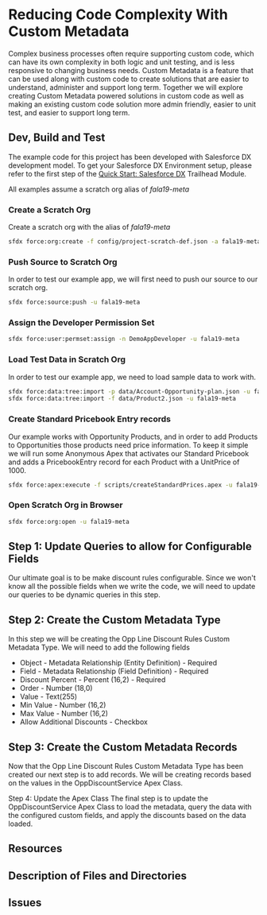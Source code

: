 # Reducing Code Complexity With Custom Metadata

Complex business processes often require supporting custom code, which can have its own complexity in both logic and unit testing, and is less responsive to changing business needs. Custom Metadata is a feature that can be used along with custom code to create solutions that are easier to understand, administer and support long term. Together we will explore creating Custom Metadata powered solutions in custom code as well as making an existing custom code solution more admin friendly, easier to unit test, and easier to support long term. 

## Dev, Build and Test
The example code for this project has been developed with Salesforce DX development model. To get your Salesforce DX Environment setup, please refer to the first step of the [Quick Start: Salesforce DX](https://trailhead.salesforce.com/en/content/learn/projects/quick-start-salesforce-dx/set-up-your-salesforce-dx-environment) Trailhead Module.

All examples assume a scratch org alias of *fala19-meta*

### Create a Scratch Org
Create a scratch org with the alias of *fala19-meta*

```sh
sfdx force:org:create -f config/project-scratch-def.json -a fala19-meta
```

### Push Source to Scratch Org
In order to test our example app, we will first need to push our source to our scratch org.

```sh
sfdx force:source:push -u fala19-meta
```

### Assign the Developer Permission Set
```sh
sfdx force:user:permset:assign -n DemoAppDeveloper -u fala19-meta
```

### Load Test Data in Scratch Org
In order to test our example app, we need to load sample data to work with.

```sh
sfdx force:data:tree:import -p data/Account-Opportunity-plan.json -u fala19-meta
sfdx force:data:tree:import -f data/Product2.json -u fala19-meta
```

### Create Standard Pricebook Entry records
Our example works with Opportunity Products, and in order to add Products to Opportunities those products need price information. To keep it simple we will run some Anonymous Apex that activates our Standard Pricebook and adds a PricebookEntry record for each Product with a UnitPrice of 1000.

```sh
sfdx force:apex:execute -f scripts/createStandardPrices.apex -u fala19-meta
```

### Open Scratch Org in Browser
```sh
sfdx force:org:open -u fala19-meta
```
## Step 1: Update Queries to allow for Configurable Fields
Our ultimate goal is to be make discount rules configurable. Since we won't know all the possible fields when we write the code, we will need to update our queries to be dynamic queries in this step.

## Step 2: Create the Custom Metadata Type
In this step we will be creating the Opp Line Discount Rules Custom Metadata Type. We will need to add the following fields

* Object - Metadata Relationship (Entity Definition) - Required
* Field - Metadata Relationship (Field Definition) - Required
* Discount Percent - Percent (16,2) - Required
* Order - Number (18,0)
* Value - Text(255)
* Min Value - Number (16,2)
* Max Value - Number (16,2)
* Allow Additional Discounts - Checkbox

## Step 3: Create the Custom Metadata Records
Now that the Opp Line Discount Rules Custom Metadata Type has been created our next step is to add records. We will be creating records based on the values in the OppDiscountService Apex Class.

Step 4: Update the Apex Class
The final step is to update the OppDiscountService Apex Class to load the metadata, query the data with the configured custom fields, and apply the discounts based on the data loaded.

## Resources

## Description of Files and Directories

## Issues
